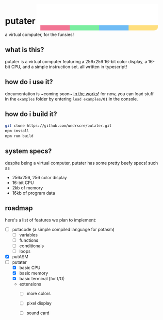<img src="/public/assets/logo.png" width="400" align="right">

# putater
a virtual computer, for the funsies!

## what is this?
putater is a virtual computer featuring a 256x256 16-bit color display,
a 16-bit CPU, and a simple instruction set. all written in typescript!

## how do i use it?
documentation is ~coming soon~ [in the works](DOCUMENTATION.md)! for now, you can load stuff in the
`examples` folder by entering `load examples/01` in the console.

## how do i build it?
```bash
git clone https://github.com/undrscre/putater.git
npm install
npm run build
```
    
## system specs?
despite being a virtual computer, putater has some pretty beefy specs! such as
- 256x256, 256 color display
- 16-bit CPU
- 2kb of memory
- 16kb of program data


## roadmap
here's a list of features we plan to implement:
- [ ] putacode (a simple compiled language for potasm)
    - [ ] variables
    - [ ] functions
    - [ ] conditionals
    - [ ] loops
- [x] putASM
- [ ] putater
    - [x] basic CPU
    - [x] basic memory
    - [x] basic terminal (for I/O)
    - extensions
        - [ ] more colors
        - [ ] pixel display
        - [ ] sound card
    
